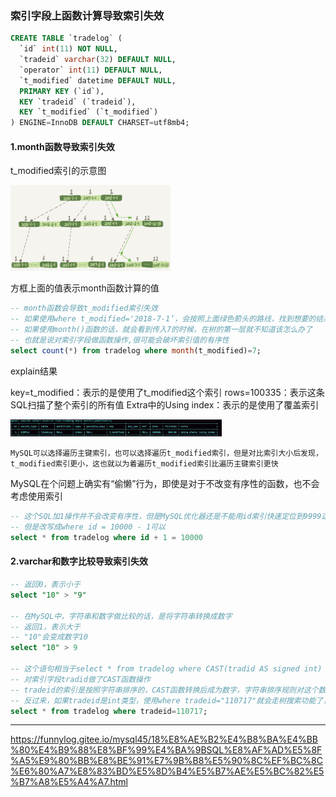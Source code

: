 ### 索引字段上函数计算导致索引失效

```sql
CREATE TABLE `tradelog` (
  `id` int(11) NOT NULL,
  `tradeid` varchar(32) DEFAULT NULL,
  `operator` int(11) DEFAULT NULL,
  `t_modified` datetime DEFAULT NULL,
  PRIMARY KEY (`id`),
  KEY `tradeid` (`tradeid`),
  KEY `t_modified` (`t_modified`)
) ENGINE=InnoDB DEFAULT CHARSET=utf8mb4;
```

#### 1.month函数导致索引失效

t_modified索引的示意图

<img src="./MySQL_index_1.png" style="zoom: 25%;" />

方框上面的值表示month函数计算的值

```sql
-- month函数会导致t_modified索引失效
-- 如果使用where t_modified='2018-7-1’，会按照上面绿色箭头的路线，找到想要的结果
-- 如果使用month()函数的话，就会看到传入7的时候，在树的第一层就不知道该怎么办了
-- 也就是说对索引字段做函数操作,很可能会破坏索引值的有序性
select count(*) from tradelog where month(t_modified)=7;
```

explain结果

key=t_modified：表示的是使用了t_modified这个索引
rows=100335：表示这条SQL扫描了整个索引的所有值
Extra中的Using index：表示的是使用了覆盖索引

<img src="./MySQL_index_2.png" style="zoom:33%;" />

```
MySQL可以选择遍历主键索引，也可以选择遍历t_modified索引，但是对比索引大小后发现，t_modified索引更小，这也就以为着遍历t_modified索引比遍历主键索引更快
```

MySQL在个问题上确实有“偷懒”行为，即使是对于不改变有序性的函数，也不会考虑使用索引

```sql
-- 这个SQL加1操作并不会改变有序性，但是MySQL优化器还是不能用id索引快速定位到9999这一行
-- 但是改写成where id = 10000 - 1可以
select * from tradelog where id + 1 = 10000
```

#### 2.varchar和数字比较导致索引失效

```sql
-- 返回0，表示小于
select "10" > "9"

-- 在MySQL中，字符串和数字做比较的话，是将字符串转换成数字
-- 返回1，表示大于
-- "10"会变成数字10
select "10" > 9

-- 这个语句相当于select * from tradelog where CAST(tradid AS signed int) = 110717
-- 对索引字段tradid做了CAST函数操作
-- tradeid的索引是按照字符串排序的，CAST函数转换后成为数字，字符串排序规则对这个数字失效，所以导致MySQL放弃走树搜索功能
-- 反过来，如果tradeid是int类型，使用where tradeid="110717"就会走树搜索功能了，因为"110717"会被转成数字
select * from tradelog where tradeid=110717;
```

---

https://funnylog.gitee.io/mysql45/18%E8%AE%B2%E4%B8%BA%E4%BB%80%E4%B9%88%E8%BF%99%E4%BA%9BSQL%E8%AF%AD%E5%8F%A5%E9%80%BB%E8%BE%91%E7%9B%B8%E5%90%8C%EF%BC%8C%E6%80%A7%E8%83%BD%E5%8D%B4%E5%B7%AE%E5%BC%82%E5%B7%A8%E5%A4%A7.html

